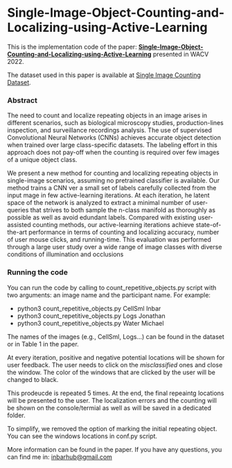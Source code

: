 # Single-Image-Object-Counting-and-Localizing-using-Active-Learning

This is the implementation code of the paper: **[Single-Image-Object-Counting-and-Localizing-using-Active-Learning](https://www.cs.huji.ac.il/w~inbarhub/projects/count_WACV/paper.pdf)** presented in WACV 2022.

The dataset used in this paper is available at [Single Image Counting Dataset](https://github.com/inbarhub/single_image_dataset).

### Abstract
The need to count and localize repeating objects in an image arises in different scenarios, such as biological microscopy studies, production-lines inspection, and surveillance recordings analysis. The use of supervised Convolutional Neural Networks (CNNs) achieves accurate object detection when trained over large class-specific datasets. The labeling effort in this approach does not pay-off when the counting is required over few images of a unique object class.

We present a new method for counting and localizing repeating objects in single-image scenarios, assuming no pretrained classifier is available. Our method trains a CNN ver a small set of labels carefully collected from the input mage in few active-learning iterations. At each iteration, he latent space of the network is analyzed to extract a minimal number of user-queries that strives to both sample the n-class manifold as thoroughly as possible as well as avoid edundant labels.
Compared with existing user-assisted counting methods, our active-learning iterations achieve state-of-the-art performance in terms of counting and localizing accuracy, number of user mouse clicks, and running-time. This evaluation was performed through a large user study over a wide range of image classes with diverse conditions of illumination and occlusions

### Running the code

You can run the code by calling to count_repetitive_objects.py script with two arguments: an image name and the participant name.
For example:
* python3 count_repetitive_objects.py CellSml Inbar
* python3 count_repetitive_objects.py Logs Jonathan
* python3 count_repetitive_objects.py Water Michael

The names of the images (e.g., CellSml, Logs...) can be found in the dataset or in Table 1 in the paper.

At every iteration, positive and negative potential locations will be shown for user feedback. The user needs to click on the *misclassified* ones and close the window. The color of the windows that are clicked by the user will be changed to black.

This prodeucde is repeated 5 times. At the end, the final repeaintg locations will be presented to the user. The localization errors and the counting will be shown on the console/termial as well as will be saved in a dedicated folder.

To simplify, we removed the option of marking the initial repeating object. You can see the windows locations in conf.py script.

More information can be found in the paper. If you have any questions, you can find me in: inbarhub@gmail.com
